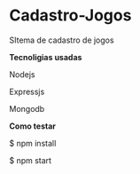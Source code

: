 # Cadastro-Jogos
SItema de cadastro de jogos

**Tecnoligias usadas**
<p>Nodejs</p>
<p>Expressjs</p>
<p>Mongodb</p>

**Como testar**
<p>$ npm install</p>
<p>$ npm start</p>
